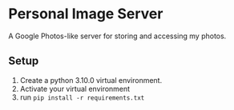# Personal Image Server

A Google Photos-like server for storing and accessing my photos.

## Setup

1. Create a python 3.10.0 virtual environment.
1. Activate your virtual environment
1. run `pip install -r requirements.txt`
